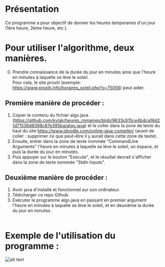 # Présentation
Ce programme a pour objectif de donner les heures temporaires d'un jour (1ère heure, 2ème heure, etc.).

# Pour utiliser l'algorithme, deux manières.

0. Prendre connaissance de la durée du jour en minutes ainsi que l'heure en minutes à laquelle se lève le soleil.  
Pour cela, le site proxiti (exemple: https://www.proxiti.info/horaires_soleil.php?o=75056) peut aider.

## Première manière de procéder :  
1. Copier le contenu du fichier algo.java (https://github.com/kylak/heures_romaines/blob/9633c615ce4b4ca16d21d71536d8398c87e395ba/algo.java) et le coller dans la zone de texte du haut du site https://www.jdoodle.com/online-java-compiler/ (avant de coller : supprimer ce que peut-être il y aurait dans cette zone de texte).<br>
2. Ensuite, entrer dans la zone de texte nommée "CommandLine Arguments" l'heure en minutes à laquelle se lève le soleil, un espace, et puis la durée du jour en minutes.<br>
3. Puis appuyer sur le bouton "Execute", et le résultat devrait s'afficher dans la zone de texte nommée "Stdin Inputs".

## Deuxième manière de procéder :  
1. Avoir java d'installé et fonctionnel sur son ordinateur.<br>
2. Télécharger ce repo Github.<br>
3. Exécuter le programme algo.java en passant en premier argument l'heure en minutes à laquelle se lève le soleil, et en deuxième la durée du jour en minutes. <br><br>

# Exemple de l'utilisation du programme : 

![alt text](https://github.com/kylak/heures_romaines/blob/master/.img.png)
